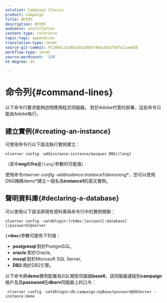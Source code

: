 ```yaml
---
solution: Campaign Classic
product: campaign
title: 命令列
description: 命令列
audience: installation
content-type: reference
topic-tags: appendices
translation-type: tm+mt
source-git-commit: 972885c3a38bcd3a260574bacbb3f507e11ae05b
workflow-type: tm+mt
source-wordcount: '150'
ht-degree: 4%

---
```



# 命令列{#command-lines}

以下命令行要求能夠訪問應用程式伺服器。 對於Adobe代管的部署，這些命令只能由Adobe執行。

## 建立實例{#creating-an-instance}

可使用命令行以下語法執行實例建立：

```
nlserver config -addinstance:instance/masques DNS[/lang]
```

（其中&#x200B;**eng**&#x200B;和&#x200B;**fra**&#x200B;是`[lang]`參數的可能值）

使用命令&#x200B;**nlserver config -addinstance:instance1/demo*/eng**，您可以使用DNS掩碼demo*建立一個名為&#x200B;**instance1**&#x200B;的英文實例。

## 聲明資料庫{#declaring-a-database}

可以使用以下語法將現有資料庫與命令行中的實例關聯：

```
nlserver config -setdblogin:[rbdms:]account[:database][/password]@server
```

**`[rdbms]`**&#x200B;參數可能有下列值：

* **postgresql**:對於PostgreSQL,
* **oracle**:對於Oracle,
* **mssql**:對於Microsoft SQL Server,
* **DB2**:用於DB2引擎。

以下命令將&#x200B;**demo**&#x200B;實例配置為SQL類型伺服器&#x200B;**base6**，該伺服器連結到&#x200B;**campaign**&#x200B;帳戶及其&#x200B;**password**&#x200B;在&#x200B;**dbsrv**&#x200B;伺服器上的口令：

```
 nlserver config -setdblogin:db:campaign:myBase/password@dbServer -instance:demo
```


